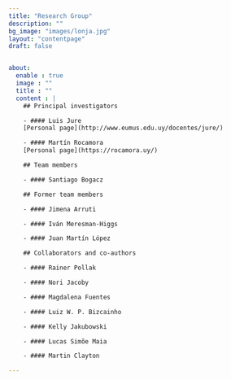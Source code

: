 ```yaml
---
title: "Research Group"
description: ""
bg_image: "images/lonja.jpg"
layout: "contentpage"
draft: false


about:
  enable : true
  image : ""
  title : ""
  content : |
    ## Principal investigators

    - #### Luis Jure  
    [Personal page](http://www.eumus.edu.uy/docentes/jure/)

    - #### Martín Rocamora
    [Personal page](https://rocamora.uy/)

    ## Team members

    - #### Santiago Bogacz

    ## Former team members

    - #### Jimena Arruti

    - #### Iván Meresman-Higgs

    - #### Juan Martín López

    ## Collaborators and co-authors

    - #### Rainer Pollak

    - #### Nori Jacoby

    - #### Magdalena Fuentes

    - #### Luiz W. P. Bizcainho

    - #### Kelly Jakubowski

    - #### Lucas Simõe Maia

    - #### Martin Clayton

---
```

